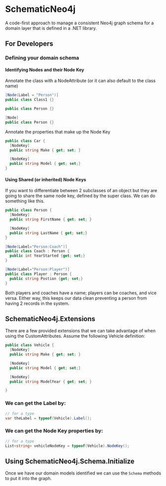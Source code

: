 # SchematicNeo4j
A code-first approach to manage a consistent Neo4j graph schema for a domain layer that is defined in a .NET library.

## For Developers

### Defining your domain schema

#### Identifying Nodes and their Node Key
Annotate the class with a NodeAttribute (or it can also default to the class name)
```csharp
[Node(Label = "Person")]
public class Class1 {}

public class Person {}

[Node]
public class Person {}
```
Annotate the properties that make up the Node Key
```csharp
public class Car {
  [NodeKey]
  public string Make { get; set; }

  [NodeKey]
  public string Model { get; set;}
}
```

#### Using Shared (or inherited) Node Keys
If you want to differentiate between 2 subclasses of an object but they are going to share the same node key, defined by the super class.
We can do something like this.
```csharp
public class Person {
  [NodeKey]
  public string FirstName { get; set; }

  [NodeKey]
  public string LastName { get; set;}
}

[Node(Label="Person:Coach")]
public class Coach : Person {
  public int YearStarted {get; set;}
}

[Node(Label="Person:Player")]
public class Player : Person {
  public string Postion {get; set;}
}
```
Both players and coaches have a name; players can be coaches, and vice versa. Either way, this keeps our data clean preventing a person from having 2 records in the system.

## SchematicNeo4j.Extensions
There are a few provided extensions that we can take advantage of when using the CustomAttributes.
Assume the following Vehicle definition:
```csharp
public class Vehicle {
  [NodeKey]
  public string Make { get; set; }

  [NodeKey]
  public string Model { get; set;}

  [NodeKey]
  public string ModelYear { get; set; }

}
```

### We can get the Label by:
```csharp
// for a type
var theLabel = typeof(Vehicle).Label();
```

### We can get the Node Key properties by:
```csharp
// for a type
List<string> vehicleNodeKey = typeof(Vehicle).NodeKey();
```

## Using SchematicNeo4j.Schema.Initialize
Once we have our domain models identified we can use the `Schema` methods to put it into the graph.
```cs
